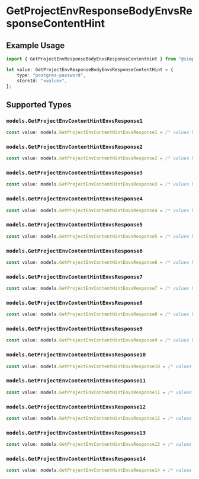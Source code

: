 # GetProjectEnvResponseBodyEnvsResponseContentHint

## Example Usage

```typescript
import { GetProjectEnvResponseBodyEnvsResponseContentHint } from "@simplesagar/vercel/models/getprojectenvop.js";

let value: GetProjectEnvResponseBodyEnvsResponseContentHint = {
    type: "postgres-password",
    storeId: "<value>",
};
```

## Supported Types

### `models.GetProjectEnvContentHintEnvsResponse1`

```typescript
const value: models.GetProjectEnvContentHintEnvsResponse1 = /* values here */
```

### `models.GetProjectEnvContentHintEnvsResponse2`

```typescript
const value: models.GetProjectEnvContentHintEnvsResponse2 = /* values here */
```

### `models.GetProjectEnvContentHintEnvsResponse3`

```typescript
const value: models.GetProjectEnvContentHintEnvsResponse3 = /* values here */
```

### `models.GetProjectEnvContentHintEnvsResponse4`

```typescript
const value: models.GetProjectEnvContentHintEnvsResponse4 = /* values here */
```

### `models.GetProjectEnvContentHintEnvsResponse5`

```typescript
const value: models.GetProjectEnvContentHintEnvsResponse5 = /* values here */
```

### `models.GetProjectEnvContentHintEnvsResponse6`

```typescript
const value: models.GetProjectEnvContentHintEnvsResponse6 = /* values here */
```

### `models.GetProjectEnvContentHintEnvsResponse7`

```typescript
const value: models.GetProjectEnvContentHintEnvsResponse7 = /* values here */
```

### `models.GetProjectEnvContentHintEnvsResponse8`

```typescript
const value: models.GetProjectEnvContentHintEnvsResponse8 = /* values here */
```

### `models.GetProjectEnvContentHintEnvsResponse9`

```typescript
const value: models.GetProjectEnvContentHintEnvsResponse9 = /* values here */
```

### `models.GetProjectEnvContentHintEnvsResponse10`

```typescript
const value: models.GetProjectEnvContentHintEnvsResponse10 = /* values here */
```

### `models.GetProjectEnvContentHintEnvsResponse11`

```typescript
const value: models.GetProjectEnvContentHintEnvsResponse11 = /* values here */
```

### `models.GetProjectEnvContentHintEnvsResponse12`

```typescript
const value: models.GetProjectEnvContentHintEnvsResponse12 = /* values here */
```

### `models.GetProjectEnvContentHintEnvsResponse13`

```typescript
const value: models.GetProjectEnvContentHintEnvsResponse13 = /* values here */
```

### `models.GetProjectEnvContentHintEnvsResponse14`

```typescript
const value: models.GetProjectEnvContentHintEnvsResponse14 = /* values here */
```

